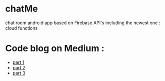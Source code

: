 # chatMe
chat room android app based on Firebase API's including the newest one : cloud functions 
# Code blog on Medium : 
  - <a href="https://medium.com/@chenineazeddine5_91407/build-an-android-chat-logging-system-using-firebase-part-1-5a0866ca1745">part 1</a>
  - <a href="https://medium.com/@chenineazeddine5_91407/build-an-android-logging-system-using-firebase-part-2-1808412cf65d">part 2</a> 
   - <a href="https://medium.com/@chenineazeddine5_91407/build-an-android-app-logging-system-using-firebase-part-3-3573e1a97d2a">part 3</a>
